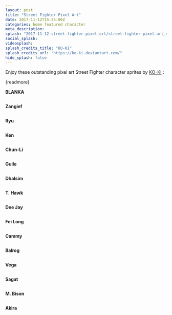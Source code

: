 ```yaml
---
layout: post
title: "Street Fighter Pixel Art"
date: 2017-11-12T15:35:00Z
categories: home featured character 
meta_description: 
splash: "2017-11-12-street-fighter-pixel-art/street-fighter-pixel-art_splash.png"
social_splash: 
videosplash: 
splash_credits_title: "KO-KI"
splash_credits_url: "https://ko-ki.deviantart.com/"
hide_splash: false
---
```

<p>Enjoy these outstanding pixel art Street Fighter character sprites by <a href="https://ko-ki.deviantart.com" target="_blank">KO-KI</a> :</p><p>{readmore}</p><p><strong>BLANKA</strong></p><p><img data-src="2017-11-12-street-fighter-pixel-art/street-fighter-pixel-art_1.png"></p><p><strong>Zangief</strong></p><p><img data-src="2017-11-12-street-fighter-pixel-art/street-fighter-pixel-art_2.png"></p><p><strong>Ryu</strong></p><p><img data-src="2017-11-12-street-fighter-pixel-art/street-fighter-pixel-art_3.png"></p><p><strong>Ken</strong></p><p><img data-src="2017-11-12-street-fighter-pixel-art/street-fighter-pixel-art_4.png"></p><p><strong>Chun-Li</strong></p><p><img data-src="2017-11-12-street-fighter-pixel-art/street-fighter-pixel-art_5.png"></p><p><strong>Guile</strong></p><p><img data-src="2017-11-12-street-fighter-pixel-art/street-fighter-pixel-art_6.png"></p><p><strong>Dhalsim</strong></p><p><img data-src="2017-11-12-street-fighter-pixel-art/street-fighter-pixel-art_7.png"></p><p><strong>T. Hawk</strong></p><p><img data-src="2017-11-12-street-fighter-pixel-art/street-fighter-pixel-art_8.png"></p><p><strong>Dee Jay</strong></p><p><img data-src="2017-11-12-street-fighter-pixel-art/street-fighter-pixel-art_9.png"></p><p><strong>Fei Long</strong></p><p><img data-src="2017-11-12-street-fighter-pixel-art/street-fighter-pixel-art_10.png"></p><p><strong>Cammy</strong></p><p><img data-src="2017-11-12-street-fighter-pixel-art/street-fighter-pixel-art_11.png"></p><p><strong>Balrog</strong></p><p><img data-src="2017-11-12-street-fighter-pixel-art/street-fighter-pixel-art_12.png"></p><p><strong>Vega</strong></p><p><img data-src="2017-11-12-street-fighter-pixel-art/street-fighter-pixel-art_13.png"></p><p><strong>Sagat</strong></p><p><img data-src="2017-11-12-street-fighter-pixel-art/street-fighter-pixel-art_14.png"></p><p><strong>M. Bison</strong></p><p><img data-src="2017-11-12-street-fighter-pixel-art/street-fighter-pixel-art_15.png"></p><p><strong>Akira</strong></p><p><img data-src="2017-11-12-street-fighter-pixel-art/street-fighter-pixel-art_16.png"></p><p><br></p>